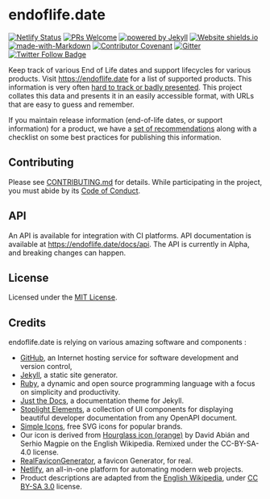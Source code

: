 # endoflife.date

[![Netlify Status](https://api.netlify.com/api/v1/badges/92f7a2a9-3cca-4916-a75e-f9db4ec39d48/deploy-status)](https://app.netlify.com/sites/endoflife-date/deploys)
[![PRs Welcome](https://img.shields.io/badge/PRs-welcome-brightgreen.svg)](https://opensource.guide/how-to-contribute/#opening-a-pull-request)
[![powered by Jekyll](https://img.shields.io/badge/powered_by-Jekyll-blue.svg)](https://jekyllrb.com/)
[![Website shields.io](https://img.shields.io/website-up-down-green-red/https/endoflife.date.svg)](https://endoflife.date/)
[![made-with-Markdown](https://img.shields.io/badge/Made%20with-Markdown-1f425f.svg)](https://commonmark.org/)
[![Contributor Covenant](https://img.shields.io/badge/Contributor%20Covenant-2.0-4baaaa.svg)](CODE-OF-CONDUCT.md)
[![Gitter](https://badges.gitter.im/endoflife-date/community.svg)](https://gitter.im/endoflife-date/community)
[![Twitter Follow Badge](https://img.shields.io/twitter/url.svg?label=@endoflife_date&style=social&url=https%3A%2F%2Ftwitter.com%2Fendoflife_date)](https://twitter.com/endoflife_date)

Keep track of various End of Life dates and support lifecycles for various products.
Visit <https://endoflife.date> for a list of supported products.
This information is very often [hard to track or badly presented](https://twitter.com/captn3m0/status/1110504412064239617).
This project collates this data and presents it in an easily accessible format, with URLs that are
easy to guess and remember.

If you maintain release information (end-of-life dates, or support information) for a product,
we have a [set of recommendations](https://endoflife.date/recommendations) along with a checklist on
some best practices for publishing this information.

## Contributing

Please see [CONTRIBUTING.md](CONTRIBUTING.md) for details.
While participating in the project, you must abide by its [Code of Conduct](CODE-OF-CONDUCT.md).

## API

An API is available for integration with CI platforms.
API documentation is available at https://endoflife.date/docs/api.
The API is currently in Alpha, and breaking changes can happen.

## License

Licensed under the [MIT License](LICENSE).

## Credits
 
endoflife.date is relying on various amazing software and components :

- [GitHub](https://github.com/), an Internet hosting service for software development and version
  control,
- [Jekyll](https://jekyllrb.com/), a static site generator.
- [Ruby](https://www.ruby-lang.org/), a dynamic and open source programming language with a focus on
  simplicity and productivity.
- [Just the Docs](https://github.com/just-the-docs/just-the-docs), a documentation theme for Jekyll.
- [Stoplight Elements](https://stoplight.io/open-source/elements), a collection of UI components for
  displaying beautiful developer documentation from any OpenAPI document.
- [Simple Icons](https://simpleicons.org/), free SVG icons for popular brands.
- Our icon is derived from [Hourglass icon (orange)](https://commons.wikimedia.org/wiki/File:Hourglass_icon_%28orange%29.svg)
  by David Abián and Serhio Magpie on the English Wikipedia. Remixed under the CC-BY-SA-4.0 license.
- [RealFaviconGenerator](https://realfavicongenerator.net/), a favicon Generator, for real.
- [Netlify](https://www.netlify.com/), an all-in-one platform for automating modern web projects.
- Product descriptions are adapted from the [English Wikipedia](https://en.wikipedia.org/),
  under [CC BY-SA 3.0](https://en.wikipedia.org/wiki/Wikipedia:Text_of_Creative_Commons_Attribution-ShareAlike_3.0_Unported_License)
  license.
